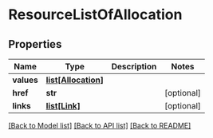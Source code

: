 # ResourceListOfAllocation

## Properties
Name | Type | Description | Notes
------------ | ------------- | ------------- | -------------
**values** | [**list[Allocation]**](Allocation.md) |  | 
**href** | **str** |  | [optional] 
**links** | [**list[Link]**](Link.md) |  | [optional] 

[[Back to Model list]](../README.md#documentation-for-models) [[Back to API list]](../README.md#documentation-for-api-endpoints) [[Back to README]](../README.md)


